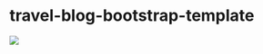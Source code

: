 # travel-blog-bootstrap-template

![](https://cdn.dribbble.com/userupload/11038073/file/original-1b2790adc129ca928677d3dc02b6901c.jpg)
